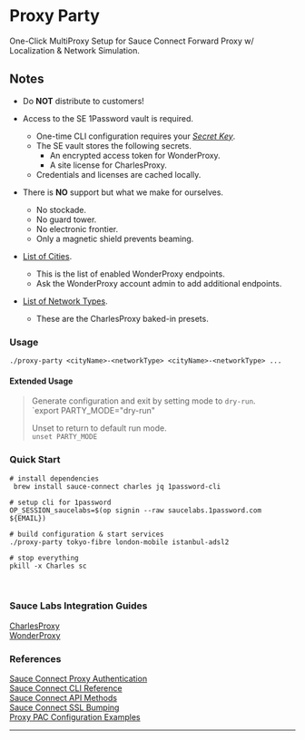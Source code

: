 
# Proxy Party

One-Click MultiProxy Setup for Sauce Connect Forward Proxy w/ Localization & Network Simulation.


## Notes

- Do **NOT** distribute to customers!
- Access to the SE 1Password vault is required.
  - One-time CLI configuration requires your [_Secret Key_][51].
  - The SE vault stores the following secrets.
    - An encrypted access token for WonderProxy.
    - A site license for CharlesProxy.
  - Credentials and licenses are cached locally.

- There is **NO** support but what we make for ourselves.
  - No stockade.
  - No guard tower.
  - No electronic frontier.
  - Only a magnetic shield prevents beaming.

- [List of Cities][70].
  - This is the list of enabled WonderProxy endpoints.
  - Ask the WonderProxy account admin to add additional endpoints.
- [List of Network Types][71].
  - These are the CharlesProxy baked-in presets.

### Usage

`./proxy-party <cityName>-<networkType> <cityName>-<networkType> ...`


#### Extended Usage
> Generate configuration and exit by setting mode to `dry-run`.  
> `export PARTY_MODE="dry-run"  
> 
> Unset to return to default run mode.  
> `unset PARTY_MODE`




### Quick Start

```shell
# install dependencies
 brew install sauce-connect charles jq 1password-cli

# setup cli for 1password
OP_SESSION_saucelabs=$(op signin --raw saucelabs.1password.com ${EMAIL})

# build configuration & start services
./proxy-party tokyo-fibre london-mobile istanbul-adsl2

# stop everything
pkill -x Charles sc
```

</br>


### Sauce Labs Integration Guides

[CharlesProxy][30]  
[WonderProxy][31]  


### References

[Sauce Connect Proxy Authentication][20]  
[Sauce Connect CLI Reference][21]  
[Sauce Connect API Methods][22]  
[Sauce Connect SSL Bumping][23]  
[Proxy PAC Configuration Examples][50]  






---



[20]: https://docs.saucelabs.com/dev/cli/sauce-connect-proxy/#--pac-auth
[21]: https://docs.saucelabs.com/dev/cli/sauce-connect-proxy
[22]: https://docs.saucelabs.com/dev/api/connect
[23]: https://docs.saucelabs.com/secure-connections/sauce-connect/troubleshooting/#ssl-bumping

[30]: https://docs.saucelabs.com/secure-connections/sauce-connect/setup-configuration/additional-proxies/#charles-proxy-configuration
[31]: https://wonderproxy.com/docs/devs/guides/globalize-your-testing-with-sauce


[50]: https://developer.mozilla.org/en-US/docs/Web/HTTP/Proxy_servers_and_tunneling/Proxy_Auto-Configuration_PAC_file
[51]: https://support.1password.com/secret-key/


[70]: config/wonderproxy/enabled-endpoints.list
[71]: config/network/network-types.list